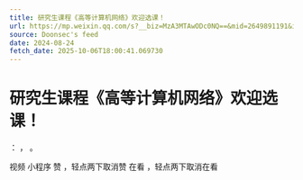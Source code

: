 ```yaml
---
title: 研究生课程《高等计算机网络》欢迎选课！
url: https://mp.weixin.qq.com/s?__biz=MzA3MTAwODc0NQ==&mid=2649891191&idx=1&sn=32cb212268377e8dce38ce59868c02d6
source: Doonsec's feed
date: 2024-08-24
fetch_date: 2025-10-06T18:00:41.069730
---
```


# 研究生课程《高等计算机网络》欢迎选课！

：
，
。

视频
小程序
赞
，轻点两下取消赞
在看
，轻点两下取消在看